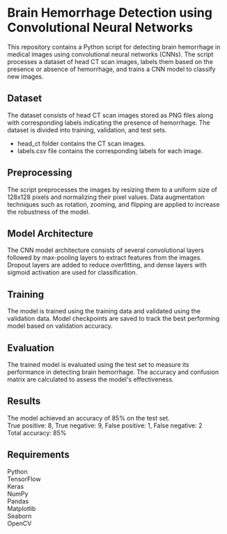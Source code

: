 # Brain Hemorrhage Detection using Convolutional Neural Networks
This repository contains a Python script for detecting brain hemorrhage in medical images using convolutional neural networks (CNNs). The script processes a dataset of head CT scan images, labels them based on the presence or absence of hemorrhage, and trains a CNN model to classify new images.

## Dataset
The dataset consists of head CT scan images stored as PNG files along with corresponding labels indicating the presence of hemorrhage. The dataset is divided into training, validation, and test sets. </br>

- head_ct folder contains the CT scan images. </br>
- labels.csv file contains the corresponding labels for each image.
## Preprocessing
The script preprocesses the images by resizing them to a uniform size of 128x128 pixels and normalizing their pixel values. Data augmentation techniques such as rotation, zooming, and flipping are applied to increase the robustness of the model.

## Model Architecture
The CNN model architecture consists of several convolutional layers followed by max-pooling layers to extract features from the images. Dropout layers are added to reduce overfitting, and dense layers with sigmoid activation are used for classification.

## Training
The model is trained using the training data and validated using the validation data. Model checkpoints are saved to track the best performing model based on validation accuracy.

## Evaluation
The trained model is evaluated using the test set to measure its performance in detecting brain hemorrhage. The accuracy and confusion matrix are calculated to assess the model's effectiveness.

## Results
The model achieved an accuracy of 85% on the test set.</br>
True positive: 8, True negative: 9, False positive: 1, False negative: 2</br>
Total accuracy: 85%
## Requirements
Python </br>
TensorFlow</br>
Keras</br>
NumPy</br>
Pandas</br>
Matplotlib</br>
Seaborn</br>
OpenCV

